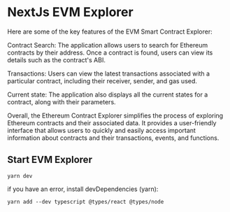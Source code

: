 # NextJs EVM Explorer

Here are some of the key features of the EVM Smart Contract Explorer:

Contract Search: The application allows users to search for Ethereum contracts by their address. Once a contract is found, users can view its details such as the contract's ABI.

Transactions: Users can view the latest transactions associated with a particular contract, including their receiver, sender, and gas used.

Current state: The application also displays all the current states for a contract, along with their parameters.

Overall, the Ethereum Contract Explorer simplifies the process of exploring Ethereum contracts and their associated data. It provides a user-friendly interface that allows users to quickly and easily access important information about contracts and their transactions, events, and functions.

## Start EVM Explorer

`yarn dev`

if you have an error, install devDependencies (yarn):

`yarn add --dev typescript @types/react @types/node`
